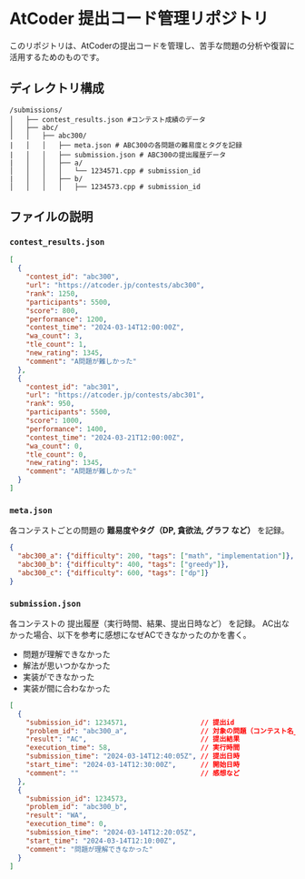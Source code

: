 # AtCoder 提出コード管理リポジトリ

このリポジトリは、AtCoderの提出コードを管理し、苦手な問題の分析や復習に活用するためのものです。

## ディレクトリ構成

```
/submissions/
│   ├── contest_results.json #コンテスト成績のデータ
│   ├── abc/
│   │   ├── abc300/
|   │   │   ├── meta.json # ABC300の各問題の難易度とタグを記録
|   │   │   ├── submission.json # ABC300の提出履歴データ
|   │   │   ├── a/
│   │   │   │   └── 1234571.cpp # submission_id
|   │   │   ├── b/
│   │   │   │   ├── 1234573.cpp # submission_id
```

## ファイルの説明

### `contest_results.json`

```json
[
  {
    "contest_id": "abc300",
    "url": "https://atcoder.jp/contests/abc300",
    "rank": 1250,
    "participants": 5500,
    "score": 800,
    "performance": 1200,
    "contest_time": "2024-03-14T12:00:00Z",
    "wa_count": 3,
    "tle_count": 1,
    "new_rating": 1345,
    "comment": "A問題が難しかった"
  },
  {
    "contest_id": "abc301",
    "url": "https://atcoder.jp/contests/abc301",
    "rank": 950,
    "participants": 5500,
    "score": 1000,
    "performance": 1400,
    "contest_time": "2024-03-21T12:00:00Z",
    "wa_count": 0,
    "tle_count": 0,
    "new_rating": 1345,
    "comment": "A問題が難しかった"
  }
]
```

### `meta.json`

各コンテストごとの問題の **難易度やタグ（DP, 貪欲法, グラフ など）** を記録。

```json
{
  "abc300_a": {"difficulty": 200, "tags": ["math", "implementation"]},
  "abc300_b": {"difficulty": 400, "tags": ["greedy"]},
  "abc300_c": {"difficulty": 600, "tags": ["dp"]}
}
```

### `submission.json`

各コンテストの 提出履歴（実行時間、結果、提出日時など） を記録。
AC出なかった場合、以下を参考に感想になぜACできなかったのかを書く。

- 問題が理解できなかった
- 解法が思いつかなかった
- 実装ができなかった
- 実装が間に合わなかった

```json
[
  {
    "submission_id": 1234571,                  // 提出id
    "problem_id": "abc300_a",                  // 対象の問題（コンテスト名_問題）
    "result": "AC",                            // 提出結果
    "execution_time": 58,                      // 実行時間
    "submission_time": "2024-03-14T12:40:05Z", // 提出日時
    "start_time": "2024-03-14T12:30:00Z",      // 開始日時
    "comment": ""                              // 感想など
  },
  {
    "submission_id": 1234573,
    "problem_id": "abc300_b",
    "result": "WA",
    "execution_time": 0,
    "submission_time": "2024-03-14T12:20:05Z",
    "start_time": "2024-03-14T12:10:00Z",
    "comment": "問題が理解できなかった"
  }
]
```
